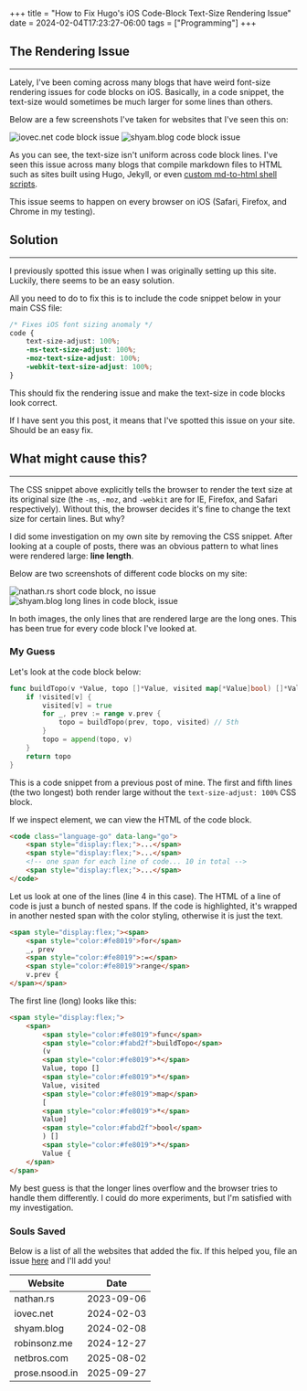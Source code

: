 +++
title = "How to Fix Hugo's iOS Code-Block Text-Size Rendering Issue"
date = 2024-02-04T17:23:27-06:00
tags = ["Programming"]
+++



## The Rendering Issue
---

Lately, I've been coming across many blogs that have weird font-size rendering issues for code blocks on iOS. Basically, in a code snippet, the text-size would sometimes be much larger for some lines than others.

Below are a few screenshots I've taken for websites that I've seen this on:


<div class="two-columns">
<img alt="iovec.net code block issue" src="/images/ios1.png">
<img alt="shyam.blog code block issue" src="/images/ios2.png">
</div>

As you can see, the text-size isn't uniform across code block lines. I've seen this issue across many blogs that compile markdown files to HTML such as sites built using Hugo, Jekyll, or even [custom md-to-html shell scripts](https://github.com/git-bruh/site).

This issue seems to happen on every browser on iOS (Safari, Firefox, and Chrome in my testing).



## Solution
---

I previously spotted this issue when I was originally setting up this site. Luckily, there seems to be an easy solution.

All you need to do to fix this is to include the code snippet below in your main CSS file:

```css
/* Fixes iOS font sizing anomaly */
code {
    text-size-adjust: 100%;
    -ms-text-size-adjust: 100%;
    -moz-text-size-adjust: 100%;
    -webkit-text-size-adjust: 100%;
}
```

This should fix the rendering issue and make the text-size in code blocks look correct. 

If I have sent you this post, it means that I've spotted this issue on your site. Should be an easy fix.



## What might cause this?
---

The CSS snippet above explicitly tells the browser to render the text size at its original size (the `-ms`, `-moz`, and `-webkit` are for IE, Firefox, and Safari respectively). Without this, the browser decides it's fine to change the text size for certain lines. But why?

I did some investigation on my own site by removing the CSS snippet. After looking at a couple of posts, there was an obvious pattern to what lines were rendered large: **line length**.

Below are two screenshots of different code blocks on my site:

<div class="two-columns">
<img alt="nathan.rs short code block, no issue" src="/images/ios3.png">
<img alt="shyam.blog long lines in code block, issue" src="/images/ios4.png">
</div>

In both images, the only lines that are rendered large are the long ones. This has been true for every code block I've looked at.

### My Guess

Let's look at the code block below:

```go
func buildTopo(v *Value, topo []*Value, visited map[*Value]bool) []*Value { // 1st
	if !visited[v] {
		visited[v] = true
		for _, prev := range v.prev {
			topo = buildTopo(prev, topo, visited) // 5th
		}
		topo = append(topo, v)
	}
	return topo
}
```

This is a code snippet from a previous post of mine. The first and fifth lines (the two longest) both render large without the `text-size-adjust: 100%` CSS block.

If we inspect element, we can view the HTML of the code block.

```html
<code class="language-go" data-lang="go">
    <span style="display:flex;">...</span>
    <span style="display:flex;">...</span>
    <!-- one span for each line of code... 10 in total -->
    <span style="display:flex;">...</span>
</code>
```

Let us look at one of the lines (line 4 in this case). The HTML of a line of code is just a bunch of nested spans. If the code is highlighted, it's wrapped in another nested span with the color styling, otherwise it is just the text. 

```html
<span style="display:flex;"><span>
    <span style="color:#fe8019">for</span>
    _, prev
    <span style="color:#fe8019">:=</span>
    <span style="color:#fe8019">range</span>
    v.prev {
</span></span>
```

The first line (long) looks like this:

```html
<span style="display:flex;">
    <span>
        <span style="color:#fe8019">func</span>
        <span style="color:#fabd2f">buildTopo</span>
        (v
        <span style="color:#fe8019">*</span>
        Value, topo []
        <span style="color:#fe8019">*</span>
        Value, visited
        <span style="color:#fe8019">map</span>
        [
        <span style="color:#fe8019">*</span>
        Value]
        <span style="color:#fabd2f">bool</span>
        ) []
        <span style="color:#fe8019">*</span>
        Value {
    </span>
</span>
```

My best guess is that the longer lines overflow and the browser tries to handle them differently. I could do more experiments, but I'm satisfied with my investigation.

### Souls Saved

Below is a list of all the websites that added the fix. If this helped you, file an issue [here](https://github.com/nathan-barry/nathan.rs/issues) and I'll add you!

Website | Date
--- | ---
nathan.rs | 2023-09-06
iovec.net | 2024-02-03
shyam.blog | 2024-02-08
robinsonz.me | 2024-12-27
netbros.com | 2025-08-02
prose.nsood.in | 2025-09-27
